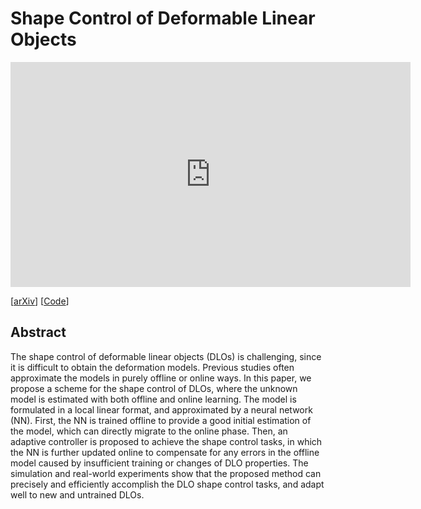 # Shape Control of Deformable Linear Objects

<p align="center">
<iframe width="640" height="360" src="https://www.youtube.com/embed/au4TDZFrFHc" title="YouTube video player" frameborder="0" allow="accelerometer; autoplay; clipboard-write; encrypted-media; gyroscope; picture-in-picture" allowfullscreen></iframe>
</p>

[[arXiv](https://arxiv.org/abs/2109.11091)]  [[Code](https://github.com/Mingrui-Yu/shape_control_DLO)]

## Abstract
The shape control of deformable linear objects (DLOs) is challenging, since it is difficult to obtain the deformation models. Previous studies often approximate the models in purely offline or online ways. In this paper, we propose a scheme for the shape control of DLOs, where the unknown model is estimated with both offline and online learning. The model is formulated in a local linear format, and approximated by a neural network (NN). First, the NN is trained offline to provide a good initial estimation of the model, which can directly migrate to the online phase. Then, an adaptive controller is proposed to achieve the shape control tasks, in which the NN is further updated online to compensate for any errors in the offline model caused by insufficient training or changes of DLO properties. The simulation and real-world experiments show that the proposed method can precisely and efficiently accomplish the DLO shape control tasks, and adapt well to new and untrained DLOs.